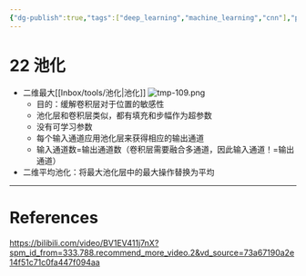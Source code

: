 ```yaml
---
{"dg-publish":true,"tags":["deep_learning","machine_learning","cnn"],"permalink":"/Inbox/study/人工智能/机器学习/深度学习/李沐学深度学习/22 池化/","dgPassFrontmatter":true}
---
```





# 22 池化
- 二维最大[[Inbox/tools/池化\|池化]]
    ![tmp-109.png](/img/user/Assets/attachments/tmp/tmp-109.png)
	- 目的：缓解卷积层对于位置的敏感性
	- 池化层和卷积层类似，都有填充和步幅作为超参数
	- 没有可学习参数
	- 每个输入通道应用池化层来获得相应的输出通道
	- 输入通道数=输出通道数（卷积层需要融合多通道，因此输入通道！=输出通道）
- 二维平均池化：将最大池化层中的最大操作替换为平均
---
# References
https://bilibili.com/video/BV1EV411j7nX?spm_id_from=333.788.recommend_more_video.2&vd_source=73a67190a2e14f51c71c0fa447f094aa